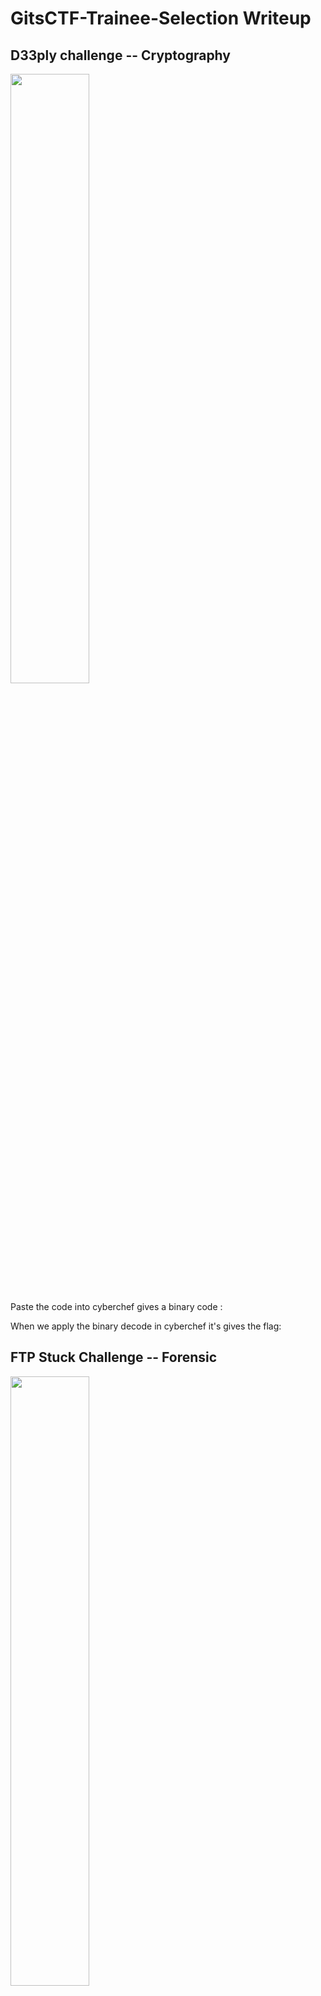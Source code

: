 # GitsCTF-Trainee-Selection Writeup

## D33ply challenge -- Cryptography 
<img src="images/nta-chal1.png" height="50%" width="50%">



Paste the code into cyberchef gives a binary code :


When we apply the binary decode in cyberchef it's gives the flag: ` `


## FTP Stuck Challenge -- Forensic
<img src="images/nta-chal1.png" height="50%" width="50%">

We have a pcap file named FORENSIC1.pcap

We must found an upload file who contain the flag.

Filter by http, we can see five files uploded:
--> upload.php
--> .....


The flag is : `GitsCTF{F4R3NC1$_N3TW0KS}`
